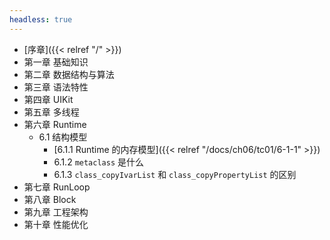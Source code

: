 ```yaml
---
headless: true
---
```


- [序章]({{< relref "/" >}})
- 第一章 基础知识
- 第二章 数据结构与算法
- 第三章 语法特性
- 第四章 UIKit
- 第五章 多线程
- 第六章 Runtime 
  - 6.1 结构模型
    - [6.1.1 Runtime 的内存模型]({{< relref "/docs/ch06/tc01/6-1-1" >}})
    - 6.1.2 `metaclass` 是什么
    - 6.1.3 `class_copyIvarList` 和 `class_copyPropertyList` 的区别
- 第七章 RunLoop
- 第八章 Block
- 第九章 工程架构
- 第十章 性能优化

